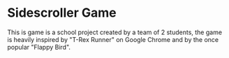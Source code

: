 # Sidescroller Game
This is game is a school project created by a team of 2 students, the game is heavily inspired by "T-Rex Runner" on Google Chrome and by the once popular "Flappy Bird".